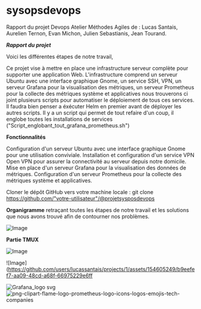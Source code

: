# sysopsdevops
Rapport du projet Devops Atelier Méthodes Agiles de : Lucas Santais, Aurelien Ternon, Evan Michon, Julien Sebastianis, Jean Tourand.

**_Rapport du projet_**
 

Voici les différentes étapes de notre travail,

Ce projet vise à mettre en place une infrastructure serveur complète pour supporter une application Web. L'infrastructure comprend un serveur Ubuntu avec une interface graphique Gnome, un service SSH, VPN, un serveur Grafana pour la visualisation des métriques, un serveur Prometheus pour la collecte des métriques système et applicatives
nous trouverons ci joint plusieurs scripts pour automatiser le déploiement de tous ces services. Il faudra bien penser a éxécuter Helm en premier avant de déployer les autres scripts.
Il y a un script qui permet de tout refaire d'un coup, il englobe toutes les installations de services ("Script_englobant_tout_grafana_prometheus.sh")

**Fonctionnalités**

Configuration d'un serveur Ubuntu avec une interface graphique Gnome pour une utilisation conviviale.
Installation et configuration d'un service VPN Open VPN pour assurer la connectivité au serveur depuis notre domicile.
Mise en place d'un serveur Grafana pour la visualisation des données de métriques.
Configuration d'un serveur Prometheus pour la collecte des métriques système et applicatives.


Cloner le dépôt GitHub vers votre machine locale :
git clone https://github.com/"votre-utilisateur"/@projetsysposdevops

**Organigramme** retraçant toutes les étapes de notre travail et les solutions que nous avons trouvé afin de contourner nos problèmes.


![Image](https://github.com/users/lucassantais/projects/1/assets/154605249/73b90d6c-1538-4b99-8b47-d50ef073614e)



**Partie TMUX**



![Image](https://github.com/users/lucassantais/projects/1/assets/154605249/a29cdbb6-0b53-4de2-9214-b5bae88e993d)



![Image](https://github.com/users/lucassantais/projects/1/assets/154605249/b9eefef7-aa09-48cd-a68f-66975229e6ff


![Grafana_logo svg](https://github.com/lucassantais/sysopsdevops/assets/154605249/ad33ab45-1684-4609-8985-62cf2d39ddf7)
![png-clipart-flame-logo-prometheus-logo-icons-logos-emojis-tech-companies](https://github.com/lucassantais/sysopsdevops/assets/154605249/ad270ebc-24b9-4363-b90d-989a9ca55a19)

